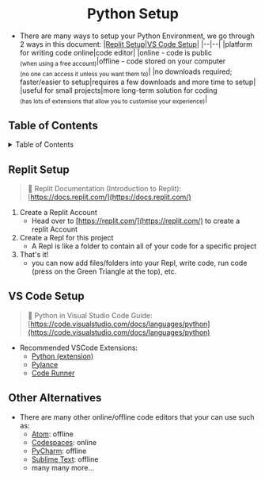 <h1 align="center">Python Setup</h1>

* There are many ways to setup your Python Environment, we go through 2 ways in this document:
    |[Replit Setup](#replit-setup)|[VS Code Setup](#vs-code-setup)|
    |--|--|
    |platform for writing code online|code editor|
    |online - code is public <br><sub>(when using a free account)</sub>|offline - code stored on your computer <br><sub>(no one can access it unless you want them to)</sub>|
    |no downloads required; faster/easier to setup|requires a few downloads and more time to setup|
    |useful for small projects|more long-term solution for coding <br><sub>(has lots of extensions that allow you to customise your experience)</sub>|

<h2>Table of Contents</h2>
<details>
<summary>Table of Contents</summary>

- [Replit Setup](#replit-setup)
- [VS Code Setup](#vs-code-setup)
- [Other Alternatives](#other-alternatives)

</details>


## Replit Setup
> 🔗 Replit Documentation (Introduction to Replit): [https://docs.replit.com/](https://docs.replit.com/)
1. Create a Replit Account
     * Head over to [https://replit.com/](https://replit.com/) to create a replit Account
2. Create a Repl for this project
     * A Repl is like a folder to contain all of your code for a specific project
3. That's it!
    * you can now add files/folders into your Repl, write code, run code (press on the Green Triangle at the top), etc.

## VS Code Setup
> 🔗 Python in Visual Studio Code Guide: [https://code.visualstudio.com/docs/languages/python](https://code.visualstudio.com/docs/languages/python)
* Recommended VSCode Extensions:
  * [Python (extension)](https://marketplace.visualstudio.com/items?itemName=ms-python.python)
  * [Pylance](https://marketplace.visualstudio.com/items?itemName=ms-python.vscode-pylance)
  * [Code Runner](https://marketplace.visualstudio.com/items?itemName=formulahendry.code-runner)

## Other Alternatives
* There are many other online/offline code editors that your can use such as:
  * [Atom](https://atom.io/): offline
  * [Codespaces](https://github.com/features/codespaces): online
  * [PyCharm](https://www.jetbrains.com/pycharm/): offline
  * [Sublime Text](http://www.sublimetext.com/): offline
  * many many more...